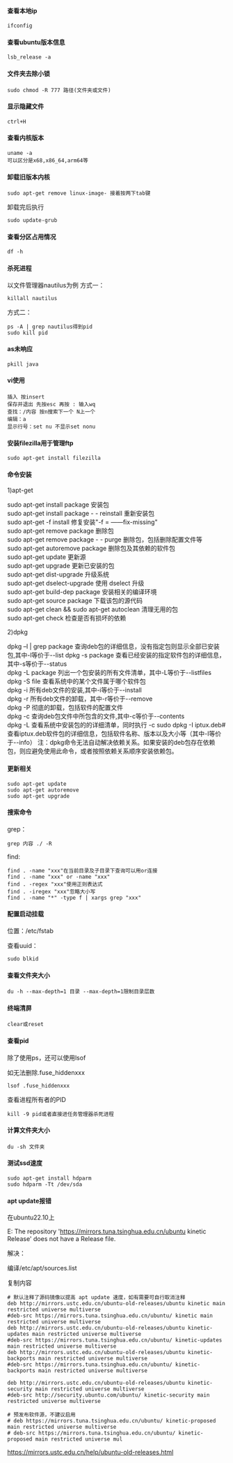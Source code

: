 #### 查看本地ip
```
ifconfig
```
#### 查看ubuntu版本信息
```
lsb_release -a
```
#### 文件夹去除小锁
```
sudo chmod -R 777 路径(文件夹或文件)
```
#### 显示隐藏文件
```
ctrl+H
```
#### 查看内核版本
```
uname -a
可以区分是x68,x86_64,arm64等
```
#### 卸载旧版本内核
```
sudo apt-get remove linux-image- 接着按两下tab键
```
卸载完后执行
```
sudo update-grub
```
#### 查看分区占用情况
```
df -h
```
#### 杀死进程

以文件管理器nautilus为例
方式一：
```
killall nautilus
```
方式二：
```
ps -A | grep nautilus得到pid
sudo kill pid
```
#### as未响应
```
pkill java
```
#### vi使用
```
插入 按insert
保存并退出 先按esc 再按 : 输入wq
查找：/内容 按n搜索下一个 N上一个
编辑：a
显示行号：set nu 不显示set nonu
```
#### 安装filezilla用于管理ftp
```
sudo apt-get install filezilla
```
#### 命令安装
1)apt-get

sudo apt-get install package 安装包  
sudo apt-get install package - - reinstall 重新安装包  
sudo apt-get -f install 修复安装"-f = ——fix-missing"  
sudo apt-get remove package 删除包  
sudo apt-get remove package - - purge 删除包，包括删除配置文件等  
sudo apt-get autoremove package  删除包及其依赖的软件包  
sudo apt-get update 更新源  
sudo apt-get upgrade 更新已安装的包  
sudo apt-get dist-upgrade 升级系统  
sudo apt-get dselect-upgrade 使用 dselect 升级  
sudo apt-get build-dep package 安装相关的编译环境  
sudo apt-get source package 下载该包的源代码  
sudo apt-get clean && sudo apt-get autoclean 清理无用的包  
sudo apt-get check 检查是否有损坏的依赖

2)dpkg

dpkg –l | grep package 查询deb包的详细信息，没有指定包则显示全部已安装包,其中-l等价于--list
dpkg -s package 查看已经安装的指定软件包的详细信息，其中-s等价于--status  
dpkg -L package 列出一个包安装的所有文件清单，其中-L等价于--listfiles  
dpkg -S file 查看系统中的某个文件属于哪个软件包  
dpkg -i 所有deb文件的安装,其中-i等价于--install  
dpkg -r 所有deb文件的卸载，其中-r等价于--remove  
dpkg -P 彻底的卸载，包括软件的配置文件  
dpkg -c 查询deb包文件中所包含的文件,其中-c等价于--contents  
dpkg -L 查看系统中安装包的的详细清单，同时执行 -c 
sudo dpkg -I iptux.deb#查看iptux.deb软件包的详细信息，包括软件名称、版本以及大小等（其中-I等价于--info）
注：dpkg命令无法自动解决依赖关系。如果安装的deb包存在依赖包，则应避免使用此命令，或者按照依赖关系顺序安装依赖包。

#### 更新相关
```
sudo apt-get update
sudo apt-get autoremove
sudo apt-get upgrade
```

#### 搜索命令

grep：
```
grep 内容 ./ -R
```
find:
```
find . -name "xxx"在当前目录及子目录下查询可以用or连接
find . -name "xxx" or -name "xxx"
find . -regex "xxx"使用正则表达式
find . -iregex "xxx"忽略大小写
find . -name "*" -type f | xargs grep "xxx"
```

#### 配置启动挂载

位置：/etc/fstab

查看uuid：
```
sudo blkid
```

#### 查看文件夹大小
```
du -h --max-depth=1 目录 --max-depth=1限制目录层数
```

#### 终端清屏
```
clear或reset
```
#### 查看pid

除了使用ps，还可以使用lsof

如无法删除.fuse_hiddenxxx
```
lsof .fuse_hiddenxxx
```
查看进程所有者的PID
```
kill -9 pid或者直接进任务管理器杀死进程
```

#### 计算文件夹大小
```
du -sh 文件夹
```

#### 测试ssd速度
```
sudo apt-get install hdparm
sudo hdparm -Tt /dev/sda
```
#### apt update报错
在ubuntu22.10上

E: The repository 'https://mirrors.tuna.tsinghua.edu.cn/ubuntu kinetic Release' does not have a Release file.

解决：

编译/etc/apt/sources.list

复制内容
```
# 默认注释了源码镜像以提高 apt update 速度，如有需要可自行取消注释
deb http://mirrors.ustc.edu.cn/ubuntu-old-releases/ubuntu kinetic main restricted universe multiverse
#deb-src https://mirrors.tuna.tsinghua.edu.cn/ubuntu/ kinetic main restricted universe multiverse
deb http://mirrors.ustc.edu.cn/ubuntu-old-releases/ubuntu kinetic-updates main restricted universe multiverse
#deb-src https://mirrors.tuna.tsinghua.edu.cn/ubuntu/ kinetic-updates main restricted universe multiverse
deb http://mirrors.ustc.edu.cn/ubuntu-old-releases/ubuntu kinetic-backports main restricted universe multiverse
#deb-src https://mirrors.tuna.tsinghua.edu.cn/ubuntu/ kinetic-backports main restricted universe multiverse

deb http://mirrors.ustc.edu.cn/ubuntu-old-releases/ubuntu kinetic-security main restricted universe multiverse
#deb-src http://security.ubuntu.com/ubuntu/ kinetic-security main restricted universe multiverse

# 预发布软件源，不建议启用
# deb https://mirrors.tuna.tsinghua.edu.cn/ubuntu/ kinetic-proposed main restricted universe multiverse
# deb-src https://mirrors.tuna.tsinghua.edu.cn/ubuntu/ kinetic-proposed main restricted universe mul
```

https://mirrors.ustc.edu.cn/help/ubuntu-old-releases.html